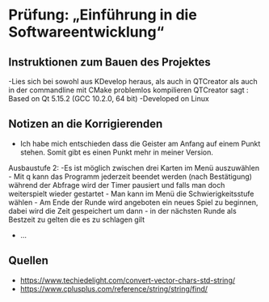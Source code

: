 # Prüfung: „Einführung in die Softwareentwicklung“
## Instruktionen zum Bauen des Projektes
-Lies sich bei sowohl aus KDevelop heraus, als auch in QTCreator als auch in der commandline mit CMake problemlos kompilieren
QTCreator sagt : Based on Qt 5.15.2 (GCC 10.2.0, 64 bit)
-Developed on Linux


## Notizen an die Korrigierenden
- Ich habe mich entschieden dass die Geister am Anfang auf einem Punkt stehen. Somit gibt es einen Punkt mehr in meiner Version.

Ausbaustufe 2:
    -Es ist möglich zwischen drei Karten im Menü auszuwählen
    - Mit q kann das Programm jederzeit beendet werden (nach Bestätigung) während der Abfrage wird der Timer pausiert und 
      falls man doch weiterspielt wieder gestartet
    - Man kann im Menü die Schwierigkeitsstufe wählen
    - Am Ende der Runde wird angeboten ein neues Spiel zu beginnen, dabei wird die Zeit gespeichert um dann
    - in der nächsten Runde als Bestzeit zu gelten die es zu schlagen gilt

- ...

## Quellen
- https://www.techiedelight.com/convert-vector-chars-std-string/
- https://www.cplusplus.com/reference/string/string/find/ 
